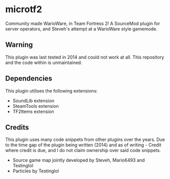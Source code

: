 # microtf2
Community made WarioWare, in Team Fortress 2! A SourceMod plugin for server operators, and Steveh's attempt at a WarioWare style gamemode.

## Warning
This plugin was last tested in 2014 and could not work at all. This repository and the code within is unmaintained.

## Dependencies
This plugin utilises the following extensions:
- SoundLib extension
- SteamTools extension
- TF2Items extension

## Credits
This plugin uses many code snippets from other plugins over the years. 
Due to the time gap of the plugin being written (2014) and as of writing - Credit where credit is due, and I do not claim ownership over said code snippets.

- Source game map jointly developed by Steveh, Mario6493 and Testinglol
- Particles by Testinglol
